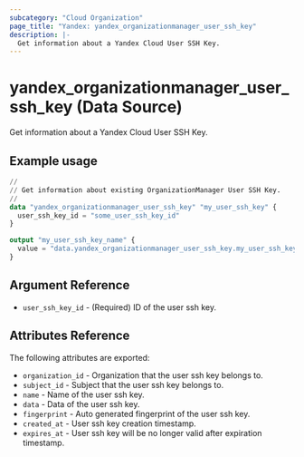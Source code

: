 ```yaml
---
subcategory: "Cloud Organization"
page_title: "Yandex: yandex_organizationmanager_user_ssh_key"
description: |-
  Get information about a Yandex Cloud User SSH Key.
---
```


# yandex_organizationmanager_user_ssh_key (Data Source)

Get information about a Yandex Cloud User SSH Key.

## Example usage

```terraform
//
// Get information about existing OrganizationManager User SSH Key.
//
data "yandex_organizationmanager_user_ssh_key" "my_user_ssh_key" {
  user_ssh_key_id = "some_user_ssh_key_id"
}

output "my_user_ssh_key_name" {
  value = "data.yandex_organizationmanager_user_ssh_key.my_user_ssh_key.name"
}
```

## Argument Reference

* `user_ssh_key_id` - (Required) ID of the user ssh key.

## Attributes Reference

The following attributes are exported:

* `organization_id` - Organization that the user ssh key belongs to.
* `subject_id` - Subject that the user ssh key belongs to.
* `name` - Name of the user ssh key.
* `data` - Data of the user ssh key.
* `fingerprint` - Auto generated fingerprint of the user ssh key.
* `created_at` - User ssh key creation timestamp.
* `expires_at` - User ssh key will be no longer valid after expiration timestamp.
